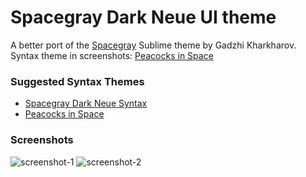 # Spacegray Dark Neue UI theme

A better port of the [Spacegray](http://kkga.github.io/spacegray) Sublime theme by Gadzhi Kharkharov. Syntax theme in screenshots: [Peacocks in Space](https://atom.io/themes/peacocks-in-space-syntax)



### Suggested Syntax Themes
* [Spacegray Dark Neue Syntax](https://atom.io/themes/spacegray-dark-neue-syntax)
* [Peacocks in Space](https://atom.io/themes/peacocks-in-space-syntax)


### Screenshots

![screenshot-1](https://raw.githubusercontent.com/nathanbuchar/spacegray-dark-ui/master/screenshots/screenshot-1.png)
![screenshot-2](https://raw.githubusercontent.com/nathanbuchar/spacegray-dark-ui/master/screenshots/screenshot-2.png)

